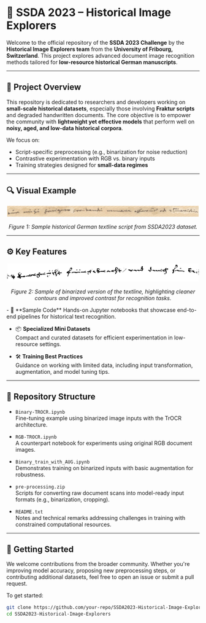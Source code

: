 # 📜 SSDA 2023 – Historical Image Explorers

Welcome to the official repository of the **SSDA 2023 Challenge** by the **Historical Image Explorers team** from the **University of Fribourg, Switzerland**. This project explores advanced document image recognition methods tailored for **low-resource historical German manuscripts**.

---

## 📖 Project Overview

This repository is dedicated to researchers and developers working on **small-scale historical datasets**, especially those involving **Fraktur scripts** and degraded handwritten documents. The core objective is to empower the community with **lightweight yet effective models** that perform well on **noisy, aged, and low-data historical corpora**.

We focus on:
- Script-specific preprocessing (e.g., binarization for noise reduction)
- Contrastive experimentation with RGB vs. binary inputs
- Training strategies designed for **small-data regimes**

---

## 🔍 Visual Example

<p align="center">
  <img src="fig/1.PNG" alt="Textline Script Sample" width="500"/>
</p>
<p align="center"><em>Figure 1: Sample historical German textline script from SSDA2023 dataset.</em></p>



---

## ⚙️ Key Features
<p align="center">
  <img src="fig/2.png" alt="Binarized Textline" width="500"/>
</p>
<p align="center"><em>Figure 2: Sample of binarized version of the textline, highlighting cleaner contours and improved contrast for recognition tasks.</em></p>
- 🧪 **Sample Code**  
  Hands-on Jupyter notebooks that showcase end-to-end pipelines for historical text recognition.

- 📦 **Specialized Mini Datasets**  
  Compact and curated datasets for efficient experimentation in low-resource settings.

- 🛠️ **Training Best Practices**  
  Guidance on working with limited data, including input transformation, augmentation, and model tuning tips.

---

## 📁 Repository Structure

- `Binary-TROCR.ipynb`  
  Fine-tuning example using binarized image inputs with the TrOCR architecture.

- `RGB-TROCR.ipynb`  
  A counterpart notebook for experiments using original RGB document images.

- `Binary_train_with_AUG.ipynb`  
  Demonstrates training on binarized inputs with basic augmentation for robustness.

- `pre-processing.zip`  
  Scripts for converting raw document scans into model-ready input formats (e.g., binarization, cropping).

- `README.txt`  
  Notes and technical remarks addressing challenges in training with constrained computational resources.

---

## 🚀 Getting Started

We welcome contributions from the broader community. Whether you're improving model accuracy, proposing new preprocessing steps, or contributing additional datasets, feel free to open an issue or submit a pull request.

To get started:

```bash
git clone https://github.com/your-repo/SSDA2023-Historical-Image-Explorers.git
cd SSDA2023-Historical-Image-Explorers
